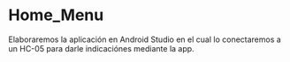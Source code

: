 # Home_Menu
Elaboraremos la aplicación en Android Studio en el cual lo conectaremos a un HC-05 para darle indicaciónes mediante la app.
